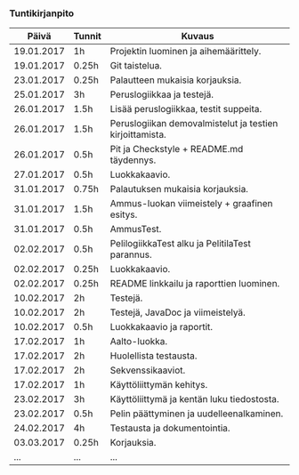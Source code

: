 ### Tuntikirjanpito
Päivä | Tunnit | Kuvaus
--------------- | ----- | ------
19.01.2017 | 1h | Projektin luominen ja aihemäärittely.
19.01.2017 | 0.25h | Git taistelua.
23.01.2017 | 0.25h | Palautteen mukaisia korjauksia.
25.01.2017 | 3h | Peruslogiikkaa ja testejä.
26.01.2017 | 1.5h | Lisää peruslogiikkaa, testit suppeita.
26.01.2017 | 1.5h | Peruslogiikan demovalmistelut ja testien kirjoittamista.
26.01.2017 | 0.5h | Pit ja Checkstyle + README.md täydennys.
27.01.2017 | 0.5h | Luokkakaavio.
31.01.2017 | 0.75h | Palautuksen mukaisia korjauksia.
31.01.2017 | 1.5h | Ammus-luokan viimeistely + graafinen esitys.
31.01.2017 | 0.5h | AmmusTest.
02.02.2017 | 0.5h | PelilogiikkaTest alku ja PelitilaTest parannus.
02.02.2017 | 0.25h | Luokkakaavio.
02.02.2017 | 0.25h | README linkkailu ja raporttien luominen.
10.02.2017 | 2h | Testejä.
10.02.2017 | 2h | Testejä, JavaDoc ja viimeistelyä.
10.02.2017 | 0.5h | Luokkakaavio ja raportit.
17.02.2017 | 1h | Aalto-luokka.
17.02.2017 | 2h | Huolellista testausta.
17.02.2017 | 2h | Sekvenssikaaviot.
17.02.2017 | 1h | Käyttöliittymän kehitys.
23.02.2017 | 3h | Käyttöliittymä ja kentän luku tiedostosta.
23.02.2017 | 0.5h | Pelin päättyminen ja uudelleenalkaminen.
24.02.2017 | 4h | Testausta ja dokumentointia.
03.03.2017 | 0.25h | Korjauksia.
... | ... | ...

